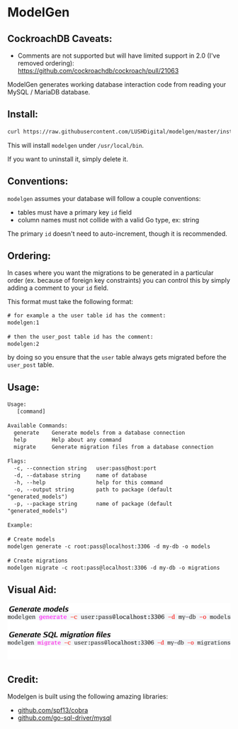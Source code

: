 # ModelGen

## CockroachDB Caveats:

* Comments are not supported but will have limited support in 2.0 (I've removed ordering):
https://github.com/cockroachdb/cockroach/pull/21063

ModelGen generates working database interaction code from reading your MySQL / MariaDB database.

## Install:

```bash
curl https://raw.githubusercontent.com/LUSHDigital/modelgen/master/install.sh | sh
```

This will install `modelgen` under `/usr/local/bin`.

If you want to uninstall it, simply delete it.

## Conventions:

`modelgen` assumes your database will follow a couple conventions:

- tables must have a primary key `id` field
- column names must not collide with a valid Go type, ex: string

The primary `id` doesn't need to auto-increment, though it is recommended.

## Ordering:

In cases where you want the migrations to be generated in a particular order (ex. because of foreign key constraints)
you can control this by simply adding a comment to your `id` field.

This format must take the following format:

```
# for example a the user table id has the comment:
modelgen:1

# then the user_post table id has the comment:
modelgen:2

```

by doing so you ensure that the `user` table always gets migrated before the `user_post` table.

## Usage:

```
Usage:
   [command]

Available Commands:
  generate    Generate models from a database connection
  help        Help about any command
  migrate     Generate migration files from a database connection

Flags:
  -c, --connection string   user:pass@host:port
  -d, --database string     name of database
  -h, --help                help for this command
  -o, --output string       path to package (default "generated_models")
  -p, --package string      name of package (default "generated_models")
    	
Example:

# Create models
modelgen generate -c root:pass@localhost:3306 -d my-db -o models

# Create migrations
modelgen migrate -c root:pass@localhost:3306 -d my-db -o migrations
```

## Visual Aid:

![visual.svg](./visual.svg)

## Credit:

Modelgen is built using the following amazing libraries:

- [github.com/spf13/cobra](https://github.com/spf13/cobra)
- [github.com/go-sql-driver/mysql](https://github.com/go-sql-driver/mysql)

